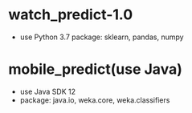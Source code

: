# watch_predict-1.0

- use Python 3.7
  package:
    sklearn, pandas, numpy

# mobile_predict(use Java)

- use Java SDK 12
- package:
    java.io, weka.core, weka.classifiers




